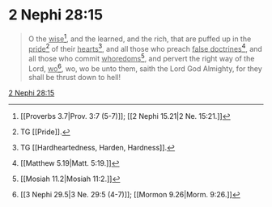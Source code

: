 # 2 Nephi 28:15

> O the <u>wise</u>[^a], and the learned, and the rich, that are puffed up in the <u>pride</u>[^b] of their <u>hearts</u>[^c], and all those who preach <u>false doctrines</u>[^d], and all those who commit <u>whoredoms</u>[^e], and pervert the right way of the Lord, <u>wo</u>[^f], wo, wo be unto them, saith the Lord God Almighty, for they shall be thrust down to hell!

[2 Nephi 28:15](https://www.churchofjesuschrist.org/study/scriptures/bofm/2-ne/28?lang=eng&id=p15#p15)


[^a]: [[Proverbs 3.7|Prov. 3:7 (5-7)]]; [[2 Nephi 15.21|2 Ne. 15:21.]]
[^b]: TG [[Pride]].
[^c]: TG [[Hardheartedness, Harden, Hardness]].
[^d]: [[Matthew 5.19|Matt. 5:19.]]
[^e]: [[Mosiah 11.2|Mosiah 11:2.]]
[^f]: [[3 Nephi 29.5|3 Ne. 29:5 (4-7)]]; [[Mormon 9.26|Morm. 9:26.]]
